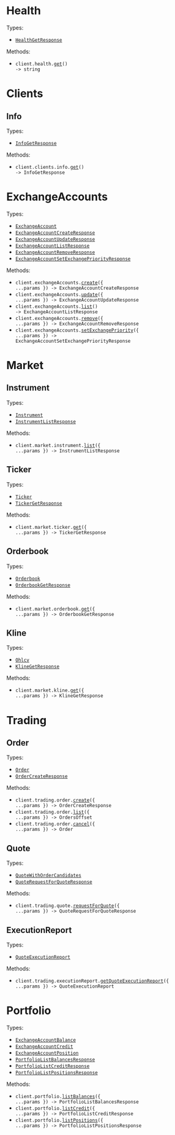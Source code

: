 # Health

Types:

- <code><a href="./src/resources/health.ts">HealthGetResponse</a></code>

Methods:

- <code title="get /api/v2/health">client.health.<a href="./src/resources/health.ts">get</a>() -> string</code>

# Clients

## Info

Types:

- <code><a href="./src/resources/clients/info.ts">InfoGetResponse</a></code>

Methods:

- <code title="get /api/v2/client/getInfo">client.clients.info.<a href="./src/resources/clients/info.ts">get</a>() -> InfoGetResponse</code>

# ExchangeAccounts

Types:

- <code><a href="./src/resources/exchange-accounts.ts">ExchangeAccount</a></code>
- <code><a href="./src/resources/exchange-accounts.ts">ExchangeAccountCreateResponse</a></code>
- <code><a href="./src/resources/exchange-accounts.ts">ExchangeAccountUpdateResponse</a></code>
- <code><a href="./src/resources/exchange-accounts.ts">ExchangeAccountListResponse</a></code>
- <code><a href="./src/resources/exchange-accounts.ts">ExchangeAccountRemoveResponse</a></code>
- <code><a href="./src/resources/exchange-accounts.ts">ExchangeAccountSetExchangePriorityResponse</a></code>

Methods:

- <code title="post /api/v2/exchange/addExchangeAccount">client.exchangeAccounts.<a href="./src/resources/exchange-accounts.ts">create</a>({ ...params }) -> ExchangeAccountCreateResponse</code>
- <code title="post /api/v2/exchange/updateExchangeAccount">client.exchangeAccounts.<a href="./src/resources/exchange-accounts.ts">update</a>({ ...params }) -> ExchangeAccountUpdateResponse</code>
- <code title="get /api/v2/exchange/listExchangeAccounts">client.exchangeAccounts.<a href="./src/resources/exchange-accounts.ts">list</a>() -> ExchangeAccountListResponse</code>
- <code title="post /api/v2/exchange/removeExchangeAccount">client.exchangeAccounts.<a href="./src/resources/exchange-accounts.ts">remove</a>({ ...params }) -> ExchangeAccountRemoveResponse</code>
- <code title="post /api/v2/exchange/setExchangePriority">client.exchangeAccounts.<a href="./src/resources/exchange-accounts.ts">setExchangePriority</a>({ ...params }) -> ExchangeAccountSetExchangePriorityResponse</code>

# Market

## Instrument

Types:

- <code><a href="./src/resources/market/instrument.ts">Instrument</a></code>
- <code><a href="./src/resources/market/instrument.ts">InstrumentListResponse</a></code>

Methods:

- <code title="get /api/v2/market/listSymbolInfo">client.market.instrument.<a href="./src/resources/market/instrument.ts">list</a>({ ...params }) -> InstrumentListResponse</code>

## Ticker

Types:

- <code><a href="./src/resources/market/ticker.ts">Ticker</a></code>
- <code><a href="./src/resources/market/ticker.ts">TickerGetResponse</a></code>

Methods:

- <code title="get /api/v2/market/ticker">client.market.ticker.<a href="./src/resources/market/ticker.ts">get</a>({ ...params }) -> TickerGetResponse</code>

## Orderbook

Types:

- <code><a href="./src/resources/market/orderbook.ts">Orderbook</a></code>
- <code><a href="./src/resources/market/orderbook.ts">OrderbookGetResponse</a></code>

Methods:

- <code title="get /api/v2/market/orderbook">client.market.orderbook.<a href="./src/resources/market/orderbook.ts">get</a>({ ...params }) -> OrderbookGetResponse</code>

## Kline

Types:

- <code><a href="./src/resources/market/kline.ts">Ohlcv</a></code>
- <code><a href="./src/resources/market/kline.ts">KlineGetResponse</a></code>

Methods:

- <code title="get /api/v2/market/kline">client.market.kline.<a href="./src/resources/market/kline.ts">get</a>({ ...params }) -> KlineGetResponse</code>

# Trading

## Order

Types:

- <code><a href="./src/resources/trading/order.ts">Order</a></code>
- <code><a href="./src/resources/trading/order.ts">OrderCreateResponse</a></code>

Methods:

- <code title="post /api/v2/trading/placeOrder">client.trading.order.<a href="./src/resources/trading/order.ts">create</a>({ ...params }) -> OrderCreateResponse</code>
- <code title="get /api/v2/trading/listOrders">client.trading.order.<a href="./src/resources/trading/order.ts">list</a>({ ...params }) -> OrdersOffset</code>
- <code title="post /api/v2/trading/cancelOrder">client.trading.order.<a href="./src/resources/trading/order.ts">cancel</a>({ ...params }) -> Order</code>

## Quote

Types:

- <code><a href="./src/resources/trading/quote.ts">QuoteWithOrderCandidates</a></code>
- <code><a href="./src/resources/trading/quote.ts">QuoteRequestForQuoteResponse</a></code>

Methods:

- <code title="post /api/v2/trading/fetchQuotes">client.trading.quote.<a href="./src/resources/trading/quote.ts">requestForQuote</a>({ ...params }) -> QuoteRequestForQuoteResponse</code>

## ExecutionReport

Types:

- <code><a href="./src/resources/trading/execution-report.ts">QuoteExecutionReport</a></code>

Methods:

- <code title="post /api/v2/trading/getQuoteExecutionReport">client.trading.executionReport.<a href="./src/resources/trading/execution-report.ts">getQuoteExecutionReport</a>({ ...params }) -> QuoteExecutionReport</code>

# Portfolio

Types:

- <code><a href="./src/resources/portfolio.ts">ExchangeAccountBalance</a></code>
- <code><a href="./src/resources/portfolio.ts">ExchangeAccountCredit</a></code>
- <code><a href="./src/resources/portfolio.ts">ExchangeAccountPosition</a></code>
- <code><a href="./src/resources/portfolio.ts">PortfolioListBalancesResponse</a></code>
- <code><a href="./src/resources/portfolio.ts">PortfolioListCreditResponse</a></code>
- <code><a href="./src/resources/portfolio.ts">PortfolioListPositionsResponse</a></code>

Methods:

- <code title="get /api/v2/portfolio/listBalances">client.portfolio.<a href="./src/resources/portfolio.ts">listBalances</a>({ ...params }) -> PortfolioListBalancesResponse</code>
- <code title="get /api/v2/portfolio/listCredit">client.portfolio.<a href="./src/resources/portfolio.ts">listCredit</a>({ ...params }) -> PortfolioListCreditResponse</code>
- <code title="get /api/v2/portfolio/listPositions">client.portfolio.<a href="./src/resources/portfolio.ts">listPositions</a>({ ...params }) -> PortfolioListPositionsResponse</code>
